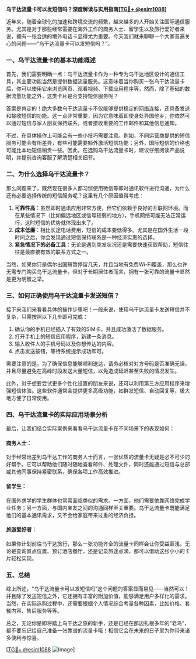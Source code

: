 **乌干达流量卡可以发短信吗？深度解读与实用指南[[TG💪+ @esim1088](https://t.me/s/esim1088)]**

近年来，随着全球化的加速和跨境交流的频繁，越来越多的人开始关注国际通信服务。尤其是对于那些经常需要在海外工作的商务人士、留学生以及旅行爱好者来说，拥有一张合适的境外电话卡显得尤为重要。今天我们就来聊聊一个大家普遍关心的问题——“乌干达流量卡可以发短信吗？”。

### 一、乌干达流量卡的基本功能概述

首先，我们需要明确一点：乌干达流量卡作为一种专为乌干达地区设计的通信工具，其主要功能当然是提供数据流量服务。这意味着当你购买一张乌干达流量卡后，你可以使用它来浏览网页、观看视频、下载应用程序等。然而，除了基础的数据流量功能之外，这类卡片是否支持短信服务呢？

答案是肯定的！绝大多数乌干达流量卡不仅能够提供稳定的网络连接，还具备发送和接收短信的功能。这一点非常重要，因为它意味着即使身处异国他乡，你依然可以通过短信与家人朋友保持联系，或者接收重要的工作邮件和其他信息通知。

不过，在具体操作上可能会有一些小技巧需要注意。例如，不同运营商提供的短信服务可能会有所差异，有些可能需要额外激活短信功能；另外，国际短信的价格也可能比本地短信稍贵一些。因此，在选购乌干达流量卡时，建议仔细阅读产品说明，并提前咨询客服了解清楚相关细节。

### 二、为什么选择乌干达流量卡？

那么问题来了，既然现在很多人都习惯使用微信等即时通讯软件进行沟通，为什么还有必要选择传统的短信服务呢？这里有几个原因值得考虑：

1. **可靠性高**：虽然即时通讯应用非常方便，但它们依赖于良好的互联网环境。而在某些情况下（比如偏远地区或信号较弱的地方），手机网络可能无法正常运行，这时短信的优势就体现出来了。
2. **成本低廉**：相比长途电话费用，短信的成本要低得多。尤其是在国外生活一段时间之后，你会发现通过短信保持联系是一种经济实惠的选择。
3. **紧急情况下的必备工具**：无论是遇到突发状况还是需要快速获取帮助，短信往往是最直接有效的联系方式之一。

当然，如果你只是偶尔出国短暂停留几天，并且当地有免费Wi-Fi覆盖，那么也许无需专门购买乌干达流量卡。但对于长期居住者而言，拥有一张可靠的流量卡显然是更为明智之举。

### 三、如何正确使用乌干达流量卡发送短信？

接下来我们来看看具体的操作步骤吧！一般来说，使用乌干达流量卡发送短信并不复杂，只需按照以下几步即可完成：

1. 确认你的手机已经插入了有效的SIM卡，并且成功激活了数据服务。
2. 打开手机上的短信应用程序，新建一条消息。
3. 输入收件人的手机号码以及你想传达的内容。
4. 点击发送按钮，等待系统提示成功即可。

需要注意的是，为了确保信息能够顺利送达，请务必核对对方号码是否准确无误，并且尽量避免在高峰时段发送大量短信，以免造成延迟甚至失败的情况发生。

此外，对于想要尝试更多个性化设置的朋友来说，还可以利用第三方应用程序来增强短信体验。这些软件通常会提供更多高级功能，如群发短信、自动回复等，极大地方便了日常使用。

### 四、乌干达流量卡的实际应用场景分析

最后，让我们结合实际案例来看看乌干达流量卡在不同场景下的表现如何：

#### 商务人士：
对于经常出差到乌干达工作的商务人士而言，一张优质的流量卡无疑是必不可少的好帮手。它可以帮助他们随时随地查看邮件、处理文件，同时还能通过短信与总部或其他同事保持紧密联系，确保各项工作高效推进。

#### 留学生：
在国外求学的学生群体也常常面临类似的需求。一方面，他们需要依靠网络完成学业任务；另一方面，与国内亲友之间的沟通同样至关重要。乌干达流量卡既能满足他们的基本通讯需求，又不会给家庭带来过重的经济负担。

#### 旅游爱好者：
如果你计划前往乌干达旅行，那么一张功能齐全的流量卡同样会让你受益匪浅。无论是查询景点位置、预订酒店餐厅，还是记录旅途点滴，都可以借助这张小小的卡片轻松实现。

### 五、总结

综上所述，“乌干达流量卡可以发短信吗”这个问题的答案显而易见——当然可以！并且除了发送短信之外，它还拥有丰富的附加价值，能够满足用户多样化的需求。当然，在实际选购过程中，还需要根据个人情况综合考量各种因素，比如价格、套餐内容、售后服务等等。

总之，无论你是即将踏上乌干达之旅的新手，还是已经在那边扎根多年的“老鸟”，都不要忘记给自己准备一张靠谱的流量卡哦！相信它会在未来的日子里为你带来诸多便利与惊喜。

[[TG💪+ @esim1088](https://t.me/s/esim1088) ![Image](https://i.postimg.cc/4NQfJmqS/Snipaste-2025-05-13-00-14-12.png)]